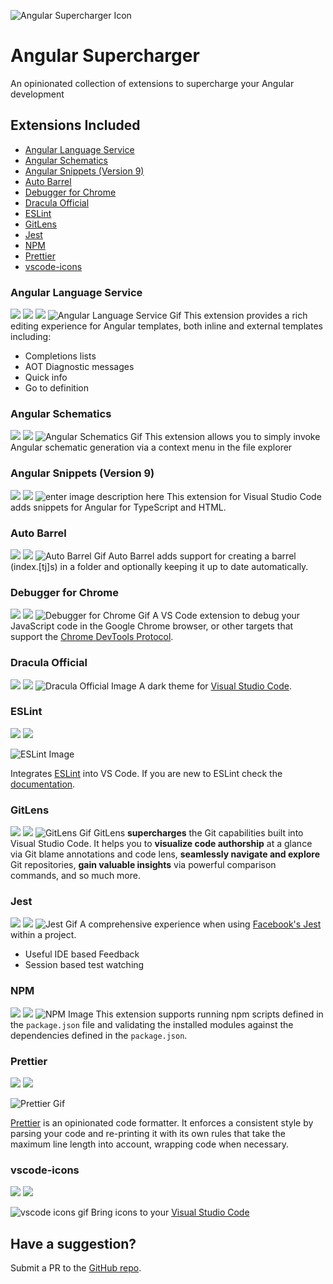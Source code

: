 ![Angular Supercharger Icon](https://raw.githubusercontent.com/LorcanChinnock/angular-supercharger/master/angularsupercharger.png)

# Angular Supercharger

An opinionated collection of extensions to supercharge your Angular development

## Extensions Included

- [Angular Language Service](https://marketplace.visualstudio.com/items?itemName=Angular.ng-template)
- [Angular Schematics](https://marketplace.visualstudio.com/items?itemName=cyrilletuzi.angular-schematics)
- [Angular Snippets (Version 9)](https://marketplace.visualstudio.com/items?itemName=johnpapa.Angular2)
- [Auto Barrel](https://marketplace.visualstudio.com/items?itemName=mikehanson.auto-barrel)
- [Debugger for Chrome](https://marketplace.visualstudio.com/items?itemName=msjsdiag.debugger-for-chrome)
- [Dracula Official](https://marketplace.visualstudio.com/items?itemName=dracula-theme.theme-dracula)
- [ESLint](https://marketplace.visualstudio.com/items?itemName=dbaeumer.vscode-eslint)
- [GitLens](https://marketplace.visualstudio.com/items?itemName=eamodio.gitlens)
- [Jest](https://marketplace.visualstudio.com/items?itemName=Orta.vscode-jest)
- [NPM](https://marketplace.visualstudio.com/items?itemName=eg2.vscode-npm-script)
- [Prettier](https://marketplace.visualstudio.com/items?itemName=esbenp.prettier-vscode)
- [vscode-icons](https://marketplace.visualstudio.com/items?itemName=vscode-icons-team.vscode-icons)

### Angular Language Service

[![](https://vsmarketplacebadge.apphb.com/version-short/Angular.ng-template.svg)](https://marketplace.visualstudio.com/items?itemName=Angular.ng-template)
[![](https://vsmarketplacebadge.apphb.com/installs-short/Angular.ng-template.svg)](https://marketplace.visualstudio.com/items?itemName=Angular.ng-template)
[![](https://vsmarketplacebadge.apphb.com/rating-short/Angular.ng-template.svg)](https://marketplace.visualstudio.com/items?itemName=Angular.ng-template)
![Angular Language Service Gif](https://raw.githubusercontent.com/angular/vscode-ng-language-service/master/demo.gif)
This extension provides a rich editing experience for Angular templates, both inline and external templates including:

- Completions lists
- AOT Diagnostic messages
- Quick info
- Go to definition

### Angular Schematics

[![](https://vsmarketplacebadge.apphb.com/installs-short/cyrilletuzi.angular-schematics.svg)](https://marketplace.visualstudio.com/items?itemName=cyrilletuzi.angular-schematics)
[![](https://vsmarketplacebadge.apphb.com/rating-short/cyrilletuzi.angular-schematics.svg)](https://marketplace.visualstudio.com/items?itemName=cyrilletuzi.angular-schematics)
![Angular Schematics Gif](https://raw.githubusercontent.com/cyrilletuzi/vscode-angular-schematics/master/angular-schematics-demo-20191025.gif)
This extension allows you to simply invoke Angular schematic generation via a context menu in the file explorer

### Angular Snippets (Version 9)

[![](https://vsmarketplacebadge.apphb.com/installs-short/johnpapa.Angular2.svg)](https://marketplace.visualstudio.com/items?itemName=johnpapa.Angular2)
[![](https://vsmarketplacebadge.apphb.com/rating-short/johnpapa.Angular2.svg)](https://marketplace.visualstudio.com/items?itemName=johnpapa.Angular2)
![enter image description here](https://raw.githubusercontent.com/johnpapa/vscode-angular-snippets/master/images/use-extension.gif)
This extension for Visual Studio Code adds snippets for Angular for TypeScript and HTML.

### Auto Barrel

[![](https://vsmarketplacebadge.apphb.com/installs-short/johnpapa.Angular2.svg)](https://marketplace.visualstudio.com/items?itemName=johnpapa.Angular2)
[![](https://vsmarketplacebadge.apphb.com/rating-short/johnpapa.Angular2.svg)](https://marketplace.visualstudio.com/items?itemName=johnpapa.Angular2)
![Auto Barrel Gif](https://raw.githubusercontent.com/testpossessed/auto-barrel/master/images/auto-barrel.gif)
Auto Barrel adds support for creating a barrel (index.[tj]s) in a folder and optionally keeping it up to date automatically.

### Debugger for Chrome

[![](https://vsmarketplacebadge.apphb.com/installs-short/msjsdiag.debugger-for-chrome.svg)](https://marketplace.visualstudio.com/items?itemName=msjsdiag.debugger-for-chrome)
[![](https://vsmarketplacebadge.apphb.com/rating-short/msjsdiag.debugger-for-chrome.svg)](https://marketplace.visualstudio.com/items?itemName=msjsdiag.debugger-for-chrome)
![Debugger for Chrome Gif](https://raw.githubusercontent.com/Microsoft/vscode-chrome-debug/master/images/demo.gif)
A VS Code extension to debug your JavaScript code in the Google Chrome browser, or other targets that support the [Chrome DevTools Protocol](https://chromedevtools.github.io/debugger-protocol-viewer/).

### Dracula Official

[![](https://vsmarketplacebadge.apphb.com/installs-short/dracula-theme.theme-dracula.svg)](https://marketplace.visualstudio.com/items?itemName=dracula-theme.theme-dracula)
[![](https://vsmarketplacebadge.apphb.com/rating-short/dracula-theme.theme-dracula.svg)](https://marketplace.visualstudio.com/items?itemName=dracula-theme.theme-dracula)
![Dracula Official Image](https://raw.githubusercontent.com/dracula/visual-studio-code/master/screenshot.png)
A dark theme for [Visual Studio Code](http://code.visualstudio.com).

### ESLint

[![](https://vsmarketplacebadge.apphb.com/installs-short/dbaeumer.vscode-eslint.svg)](https://marketplace.visualstudio.com/items?itemName=dbaeumer.vscode-eslint)
[![](https://vsmarketplacebadge.apphb.com/rating-short/dbaeumer.vscode-eslint.svg)](https://marketplace.visualstudio.com/items?itemName=dbaeumer.vscode-eslint)

![ESLint Image](https://scotch-res.cloudinary.com/image/upload/v1564425939/ek9x54f605dagslx3uz0.png)

Integrates [ESLint](http://eslint.org/) into VS Code. If you are new to ESLint check the [documentation](http://eslint.org/).

### GitLens

[![](https://vsmarketplacebadge.apphb.com/installs-short/eamodio.gitlens.svg)](https://marketplace.visualstudio.com/items?itemName=eamodio.gitlens)
[![](https://vsmarketplacebadge.apphb.com/rating-short/eamodio.gitlens.svg)](https://marketplace.visualstudio.com/items?itemName=eamodio.gitlens)
![GitLens Gif](https://raw.githubusercontent.com/eamodio/vscode-gitlens/master/images/docs/gitlens-preview.gif)
GitLens **supercharges** the Git capabilities built into Visual Studio Code. It helps you to **visualize code authorship** at a glance via Git blame annotations and code lens, **seamlessly navigate and explore** Git repositories, **gain valuable insights** via powerful comparison commands, and so much more.

### Jest

[![](https://vsmarketplacebadge.apphb.com/installs-short/Orta.vscode-jest.svg)](https://marketplace.visualstudio.com/items?itemName=Orta.vscode-jest)
[![](https://vsmarketplacebadge.apphb.com/rating-short/Orta.vscode-jest.svg)](https://marketplace.visualstudio.com/items?itemName=Orta.vscode-jest)
![Jest Gif](https://raw.githubusercontent.com/jest-community/vscode-jest/master/images/vscode-jest.gif)
A comprehensive experience when using [Facebook's Jest](https://github.com/facebook/jest) within a project.

- Useful IDE based Feedback
- Session based test watching

### NPM

[![](https://vsmarketplacebadge.apphb.com/installs-short/eg2.vscode-npm-script.svg)](https://marketplace.visualstudio.com/items?itemName=eg2.vscode-npm-script)
[![](https://vsmarketplacebadge.apphb.com/rating-short/eg2.vscode-npm-script.svg)](https://marketplace.visualstudio.com/items?itemName=eg2.vscode-npm-script)
![NPM Image](https://raw.githubusercontent.com/Microsoft/vscode-npm-scripts/master/images/validation.png)
This extension supports running npm scripts defined in the `package.json` file and validating the installed modules against the dependencies defined in the `package.json`.

### Prettier

[![](https://vsmarketplacebadge.apphb.com/installs-short/esbenp.prettier-vscode.svg)](https://marketplace.visualstudio.com/items?itemName=esbenp.prettier-vscode)
[![](https://vsmarketplacebadge.apphb.com/rating-short/esbenp.prettier-vscode.svg)](https://marketplace.visualstudio.com/items?itemName=esbenp.prettier-vscode)

![Prettier Gif](https://miro.medium.com/max/700/1*8i9CZBXYTnZKLTmEqPu27w.gif)

[Prettier](https://prettier.io/) is an opinionated code formatter. It enforces a consistent style by parsing your code and re-printing it with its own rules that take the maximum line length into account, wrapping code when necessary.

### vscode-icons

[![](https://vsmarketplacebadge.apphb.com/installs-short/vscode-icons-team.vscode-icons.svg)](https://marketplace.visualstudio.com/items?itemName=vscode-icons-team.vscode-icons)
[![](https://vsmarketplacebadge.apphb.com/rating-short/vscode-icons-team.vscode-icons.svg)](https://marketplace.visualstudio.com/items?itemName=vscode-icons-team.vscode-icons)

![vscode icons gif](https://raw.githubusercontent.com/vscode-icons/vscode-icons/master/images/screenshot.gif)
Bring icons to your [Visual Studio Code](https://code.visualstudio.com/)

## Have a suggestion?

Submit a PR to the [GitHub repo](https://github.com/LorcanChinnock/angular-supercharger).
